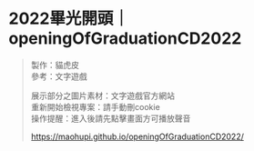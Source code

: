 # 2022畢光開頭｜openingOfGraduationCD2022

> 製作：貓虎皮  
> 參考：文字遊戲  
> 
> 展示部分之圖片素材：文字遊戲官方網站  
> 重新開始檢視專案：請手動刪cookie  
> 操作提醒：進入後請先點擊畫面方可播放聲音
> 
> https://maohupi.github.io/openingOfGraduationCD2022/